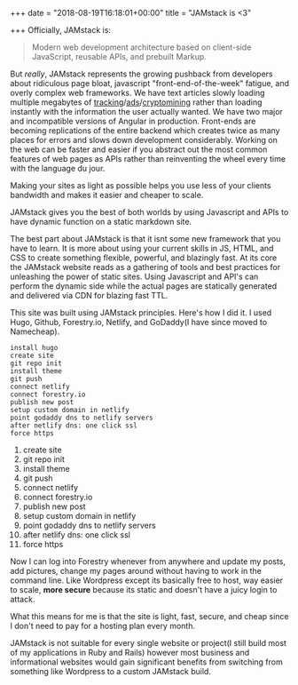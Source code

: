 +++
date = "2018-08-19T16:18:01+00:00"
title = "JAMstack is <3"

+++
Officially, JAMstack is:

> Modern web development architecture based on client-side JavaScript, reusable APIs, and prebuilt Markup.

But _really_, JAMstack represents the growing pushback from developers about ridiculous page bloat, javascript "front-end-of-the-week" fatigue, and overly complex web frameworks. We have text articles slowly loading multiple megabytes of [tracking](https://fieldguide.gizmodo.com/all-the-ways-facebook-tracks-you-that-you-might-not-kno-1795604150)/[ads](https://digiday.com/media/is-this-the-worst-page-on-the-internet/)/[cryptomining](https://arstechnica.com/information-technology/2017/11/sneakier-more-persistent-drive-by-cryptomining-comes-to-a-browser-near-you/) rather than loading instantly with the information the user actually wanted. We have two major and incompatible versions of Angular in production. Front-ends are becoming replications of the entire backend which creates twice as many places for errors and slows down development considerably. Working on the web can be faster and easier if you abstract out the most common features of web pages as APIs rather than reinventing the wheel every time with the language du jour.

Making your sites as light as possible helps you use less of your clients bandwidth and makes it easier and cheaper to scale.

JAMstack gives you the best of both worlds by using Javascript and APIs to have dynamic function on a static markdown site.

The best part about JAMstack is that it isnt some new framework that you have to learn. It is more about using your current skills in JS, HTML, and CSS to create something flexible, powerful, and blazingly fast. At its core the JAMstack website reads as a gathering of tools and best practices for unleashing the power of static sites. Using Javascript and API's can perform the dynamic side while the actual pages are statically generated and delivered via CDN for blazing fast TTL.

This site was built using JAMstack principles. Here's how I did it. I used Hugo, Github, Forestry.io, Netlify, and GoDaddy(I have since moved to Namecheap).

    install hugo
    create site
    git repo init
    install theme
    git push
    connect netlify
    connect forestry.io
    publish new post
    setup custom domain in netlify
    point godaddy dns to netlify servers
    after netlify dns: one click ssl
    force https

 1. create site
 2. git repo init
 3. install theme
 4. git push
 5. connect netlify
 6. connect forestry.io
 7. publish new post
 8. setup custom domain in netlify
 9. point godaddy dns to netlify servers
10. after netlify dns: one click ssl
11. force https

Now I can log into Forestry whenever from anywhere and update my posts, add pictures, change my pages around without having to work in the command line. Like Wordpress except its basically free to host, way easier to scale, **more secure** because its static and doesn't have a juicy login to attack.

What this means for me is that the site is light, fast, secure, and cheap since I don't need to pay for a hosting plan every month.

JAMstack is not suitable for every single website or project(I still build most of my applications in Ruby and Rails) however most business and informational websites would gain significant benefits from switching from something like Wordpress to a custom JAMstack build.